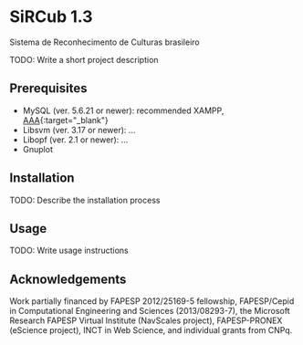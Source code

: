 # SiRCub 1.3

Sistema de Reconhecimento de Culturas brasileiro

TODO: Write a short project description

## Prerequisites

* MySQL (ver. 5.6.21 or newer): recommended XAMPP, [AAA](https://www.apachefriends.org/index.html){:target="_blank"}
* Libsvm (ver. 3.17 or newer): ...
* Libopf (ver. 2.1 or newer): ...
* Gnuplot

## Installation

TODO: Describe the installation process

## Usage

TODO: Write usage instructions

## Acknowledgements

Work partially financed by FAPESP 2012/25169-5 fellowship, FAPESP/Cepid in Computational Engineering and Sciences (2013/08293-7), the Microsoft Research FAPESP Virtual Institute (NavScales project), FAPESP-PRONEX (eScience project), INCT in Web Science, and individual grants from CNPq.

